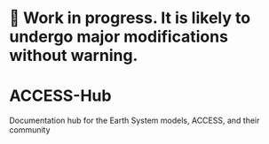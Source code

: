 # :construction: Work in progress. It is likely to undergo major modifications without warning.

# ACCESS-Hub
Documentation hub for the Earth System models, ACCESS, and their community
